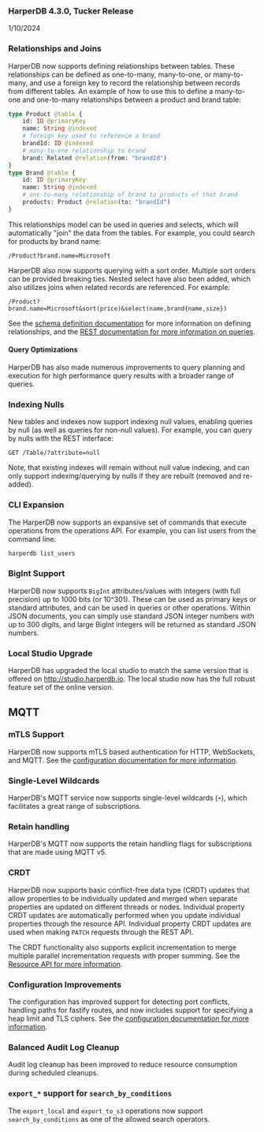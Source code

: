 ### HarperDB 4.3.0, Tucker Release
1/10/2024

### Relationships and Joins

HarperDB now supports defining relationships between tables. These relationships can be defined as one-to-many, many-to-one, or many-to-many, and use a foreign key to record the relationship between records from different tables. An example of how to use this to define a many-to-one and one-to-many relationships between a product and brand table:
```graphql
type Product @table {
	id: ID @primaryKey
	name: String @indexed
	# foreign key used to reference a brand
	brandId: ID @indexed
	# many-to-one relationship to brand
	brand: Related @relation(from: "brandId") 
}
type Brand @table {
	id: ID @primaryKey
	name: String @indexed
	# one-to-many relationship of brand to products of that brand
	products: Product @relation(to: "brandId")
}
```
This relationships model can be used in queries and selects, which will automatically "join" the data from the tables. For example, you could search for products by brand name:
```http
/Product?brand.name=Microsoft
```

HarperDB also now supports querying with a sort order. Multiple sort orders can be provided breaking ties. Nested select have also been added, which also utilizes joins when related records are referenced. For example:
```http
/Product?brand.name=Microsoft&sort(price)&select(name,brand{name,size})
```

See the [schema definition documentation](../../../developers/applications/defining-schemas.md) for more information on defining relationships, and the [REST documentation for more information on queries](../../../developers/rest.md).

#### Query Optimizations
HarperDB has also made numerous improvements to query planning and execution for high performance query results with a broader range of queries.

### Indexing Nulls
New tables and indexes now support indexing null values, enabling queries by null (as well as queries for non-null values). For example, you can query by nulls with the REST interface:
```http
GET /Table/?attribute=null
```
Note, that existing indexes will remain without null value indexing, and can only support indexing/querying by nulls if they are rebuilt (removed and re-added).

### CLI Expansion

The HarperDB now supports an expansive set of commands that execute operations from the operations API. For example, you can list users from the command line:
```bash
harperdb list_users
```

### BigInt Support

HarperDB now supports `BigInt` attributes/values with integers (with full precision) up to 1000 bits (or 10^301). These can be used as primary keys or standard attributes, and can be used in queries or other operations. Within JSON documents, you can simply use standard JSON integer numbers with up to 300 digits, and large BigInt integers will be returned as standard JSON numbers.

### Local Studio Upgrade

HarperDB has upgraded the local studio to match the same version that is offered on http://studio.harperdb.io. The local studio now has the full robust feature set of the online version.

## MQTT

### mTLS Support

HarperDB now supports mTLS based authentication for HTTP, WebSockets, and MQTT. See the [configuration documentation for more information](../../../deployments/configuration.md).

### Single-Level Wildcards

HarperDB's MQTT service now supports single-level wildcards (`+`), which facilitates a great range of subscriptions.

### Retain handling

HarperDB's MQTT now supports the retain handling flags for subscriptions that are made using MQTT v5.

### CRDT

HarperDB now supports basic conflict-free data type (CRDT) updates that allow properties to be individually updated and merged when separate properties are updated on different threads or nodes. Individual property CRDT updates are automatically performed when you update individual properties through the resource API. Individual property CRDT updates are used when making `PATCH` requests through the REST API.

The CRDT functionality also supports explicit incrementation to merge multiple parallel incrementation requests with proper summing. See the [Resource API for more information](../../../technical-details/reference/resource.md).

### Configuration Improvements

The configuration has improved  support for detecting port conflicts, handling paths for fastify routes, and now includes support for specifying a heap limit and TLS ciphers. See the [configuration documentation for more information](../../../deployments/configuration.md).

### Balanced Audit Log Cleanup

Audit log cleanup has been improved to reduce resource consumption during scheduled cleanups.

### `export_*` support for `search_by_conditions`

The `export_local` and `export_to_s3` operations now support `search_by_conditions` as one of the allowed search operators.


